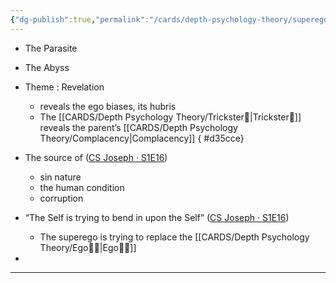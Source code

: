```yaml
---
{"dg-publish":true,"permalink":"/cards/depth-psychology-theory/superego/","noteIcon":"1","created":"2023-01-05T11:16:52.690+01:00","updated":"2023-05-24T13:36:39.322+02:00"}
---
```


- The Parasite 
- The Abyss 
- Theme : Revelation 
	- reveals the ego biases, its hubris 
	- The [[CARDS/Depth Psychology Theory/Trickster🤡\|Trickster🤡]] reveals the parent’s [[CARDS/Depth Psychology Theory/Complacency\|Complacency]] 
{ #d35cce}

- The source of             ([CS Joseph · S1E16](https://youtu.be/ye6p6Th4PDQ?list=PLCPzIFw2QJDdx32WYP84vx_w2xbteYkr3&t=1432))
	- sin nature 
	- the human condition 
	- corruption 
- “The Self is trying to bend in upon the Self” ([CS Joseph · S1E16](https://youtu.be/ye6p6Th4PDQ?list=PLCPzIFw2QJDdx32WYP84vx_w2xbteYkr3&t=1493)) 
	- The superego is trying to replace the [[CARDS/Depth Psychology Theory/Ego🙋‍♂️\|Ego🙋‍♂️]] 
- 

---
